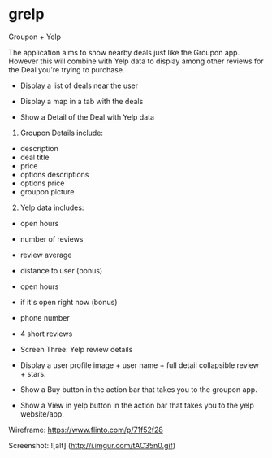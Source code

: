 # grelp
Groupon + Yelp

The application aims to show nearby deals just like the Groupon app. 
However this will combine with Yelp data to display among other reviews for the Deal you're trying to purchase.


- Display a list of deals near the user
- Display a map in a tab with the deals

- Show a Detail of the Deal with Yelp data

1. Groupon Details include: 
  - description
  - deal title
  - price
  - options descriptions
  - options price
  - groupon picture
2. Yelp data includes: 
  - open hours
  - number of reviews
  - review average
  - distance to user (bonus)
  - open hours
  - if it's open right now (bonus)
  - phone number
  - 4 short reviews

- Screen Three: Yelp review details
 - Display a user profile image + user name + full detail collapsible review + stars. 
- Show a Buy button in the action bar that takes you to the groupon app.
- Show a View in yelp button in the action bar that takes you to the yelp website/app.

Wireframe:
https://www.flinto.com/p/71f52f28

Screenshot:
![alt] (http://i.imgur.com/tAC35n0.gif)
